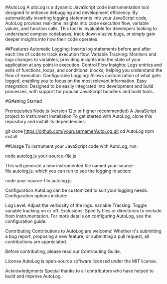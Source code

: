 #AutoLog
A
utoLog is a dynamic JavaScript code instrumentation tool designed to enhance debugging and development efficiency. By automatically inserting logging statements into your JavaScript code, AutoLog provides real-time insights into code execution flow, variable values, and function calls. This tool is invaluable for developers looking to understand complex codebases, track down elusive bugs, or simply gain deeper insights into how their code operates.

##Features
Automatic Logging: Inserts log statements before and after each line of code to track execution flow.
Variable Tracking: Monitors and logs changes to variables, providing insights into the state of your application at any point in execution.
Control Flow Insights: Logs entries and exits of functions, loops, and conditional blocks, helping you understand the flow of execution.
Configurable Logging: Allows customization of what gets logged, enabling you to focus on the most relevant information.
Easy Integration: Designed to be easily integrated into development and build processes, with support for popular JavaScript bundlers and build tools.


#G#etting Started


Prerequisites
Node.js (version 12.x or higher recommended)
A JavaScript project to instrument
Installation
To get started with AutoLog, clone this repository and install its dependencies:

git clone https://github.com/yourusername/AutoLog.git
cd AutoLog
npm install


##Usage
To instrument your JavaScript code with AutoLog, run:

node autolog.js your-source-file.js


This will generate a new instrumented file named your-source-file.autolog.js, which you can run to see the logging in action:

node your-source-file.autolog.js

Configuration
AutoLog can be customized to suit your logging needs. Configuration options include:

Log Level: Adjust the verbosity of the logs.
Variable Tracking: Toggle variable tracking on or off.
Exclusions: Specify files or directories to exclude from instrumentation.
For more details on configuring AutoLog, see the configuration guide.


Contributing
Contributions to AutoLog are welcome! Whether it's submitting a bug report, proposing a new feature, or submitting a pull request, all contributions are appreciated.

Before contributing, please read our Contributing Guide.

License
AutoLog is open-source software licensed under the MIT license.

Acknowledgments
Special thanks to all contributors who have helped to build and improve AutoLog.
